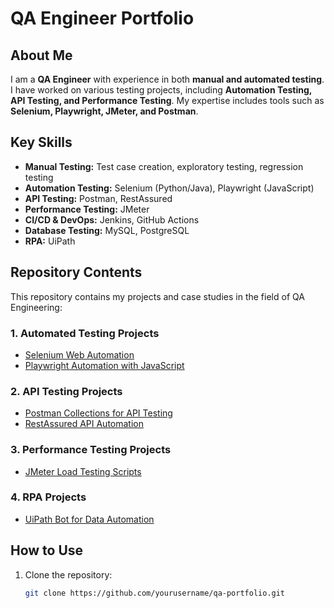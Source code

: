 # QA Engineer Portfolio  

## About Me  
I am a **QA Engineer** with experience in both **manual and automated testing**. I have worked on various testing projects, including **Automation Testing, API Testing, and Performance Testing**. My expertise includes tools such as **Selenium, Playwright, JMeter, and Postman**.  

## Key Skills  
- **Manual Testing:** Test case creation, exploratory testing, regression testing  
- **Automation Testing:** Selenium (Python/Java), Playwright (JavaScript)  
- **API Testing:** Postman, RestAssured  
- **Performance Testing:** JMeter  
- **CI/CD & DevOps:** Jenkins, GitHub Actions  
- **Database Testing:** MySQL, PostgreSQL  
- **RPA:** UiPath  

## Repository Contents  
This repository contains my projects and case studies in the field of QA Engineering:  

### **1. Automated Testing Projects**  
- [Selenium Web Automation](./selenium-automation/)  
- [Playwright Automation with JavaScript](./playwright-automation/)  

### **2. API Testing Projects**  
- [Postman Collections for API Testing](./api-testing/)  
- [RestAssured API Automation](./restassured-api/)  

### **3. Performance Testing Projects**  
- [JMeter Load Testing Scripts](./performance-testing/)  

### **4. RPA Projects**  
- [UiPath Bot for Data Automation](./rpa-automation/)  

## How to Use  
1. Clone the repository:  
   ```bash
   git clone https://github.com/yourusername/qa-portfolio.git
